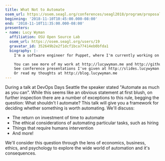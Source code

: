 ```yaml
---
title: What Not to Automate
osem_url: https://osem.seagl.org/conferences/seagl2018/program/proposals/577
beginning: '2018-11-10T10:45:00.000-08:00'
end: '2018-11-10T11:35:00.000-08:00'
presenters:
- name: Lucy Wyman
  affiliation: OSU Open Source Lab
  osem_url: https://osem.seagl.org/users/19
  gravatar_id: 352649b2e2f1dcf1bca77414eb0bfda1
  biography: |-
    I'm a software engineer for Puppet, where I'm currently working on our open source remote task runner Bolt. I graduated from Oregon State University with a BS in Computer Science in June 2016, where I worked as a Front-End Engineer for the OSU Open Source Lab. In my free time I enjoy hanging out with friends, hiking, experiencing new things, and enjoying a wide variety of podcasts, tv shows, blogs, books, and other media.

    You can see more of my work at http://lucywyman.me and http://github.com/lucywyman
    See conference presentations I've given at http://slides.lucywyman.me
    Or read my thoughts at http://blog.lucywyman.me
---
```


During a talk at DevOps Days Seattle the speaker stated
"Automate as much as you can". While this seems like an obvious statement at
first blush, on further inspection there are a number of exceptions to this
rule, begging the question: What shouldn't I automate? This talk will give
you a framework for deciding whether something is worth automating. We'll discuss:

* The return on investment of time to automate
* The ethical considerations of automating particular tasks, such as hiring
* Things that require humans intervention
* And more!

We'll consider this question through the lens of economics, business, ethics,
and psychology to explore the wide world of automation and it's consequences.
